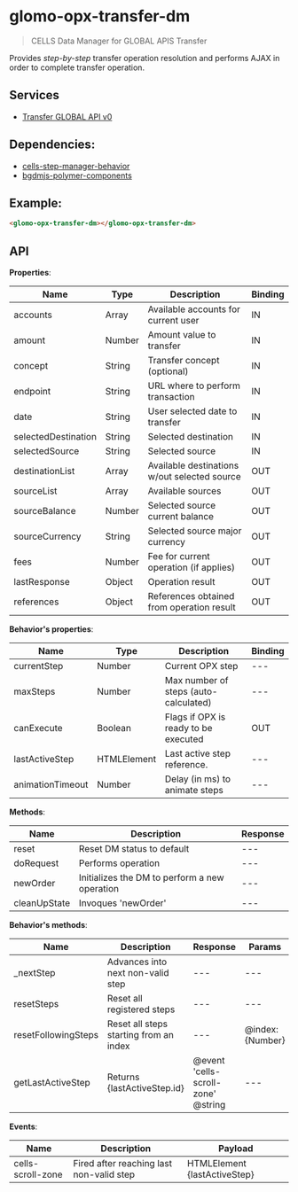 # glomo-opx-transfer-dm

> CELLS Data Manager for GLOBAL APIS Transfer

Provides *step-by-step* transfer operation resolution and performs AJAX in order to complete transfer operation.

## Services

- [Transfer GLOBAL API v0](http://apisbbva.bitbucket.org/#/global/apis/paymentMethods/transfers)

## Dependencies:

- [cells-step-manager-behavior](https://globaldevtools.bbva.com/bitbucket/projects/CBH/repos/cells-step-behavior/browse/cells-step-manager-behavior.html)
- [bgdmjs-polymer-components](https://globaldevtools.bbva.com/bitbucket/projects/BGDMJS/repos/polymer-components/browse)

## Example:

```html
<glomo-opx-transfer-dm></glomo-opx-transfer-dm>
```

## API

**Properties**:

| Name | Type | Description | Binding |
| --- | --- | --- | --- |
| accounts | Array | Available accounts for current user | IN |
| amount | Number | Amount value to transfer | IN |
| concept | String | Transfer concept (optional) | IN |
| endpoint | String | URL where to perform transaction | IN |
| date | String | User selected date to transfer | IN |
| selectedDestination | String | Selected destination | IN |
| selectedSource | String | Selected source | IN |
| destinationList | Array | Available destinations w/out selected source | OUT |
| sourceList | Array | Available sources | OUT |
| sourceBalance | Number | Selected source current balance | OUT |
| sourceCurrency | String | Selected source major currency | OUT |
| fees | Number | Fee for current operation (if applies) | OUT |
| lastResponse | Object | Operation result | OUT |
| references | Object | References obtained from operation result | OUT |

**Behavior's properties**:

| Name | Type | Description | Binding |
| --- | --- | --- | --- |
| currentStep | Number | Current OPX step | --- |
| maxSteps | Number | Max number of steps (auto-calculated) | --- |
| canExecute | Boolean | Flags if OPX is ready to be executed | OUT |
| lastActiveStep | HTMLElement | Last active step reference. | --- |
| animationTimeout | Number | Delay (in ms) to animate steps | --- |

**Methods**:

| Name | Description | Response |
| --- | --- | --- |
| reset | Reset DM status to default | --- |
| doRequest | Performs operation | --- |
| newOrder | Initializes the DM to perform a new operation | --- |
| cleanUpState | Invoques 'newOrder' | --- |

**Behavior's methods**:

| Name | Description | Response | Params |
| --- | --- | --- | --- |
| _nextStep | Advances into next non-valid step | --- | --- |
| resetSteps | Reset all registered steps | --- | --- |
| resetFollowingSteps | Reset all steps starting from an index | --- | @index: {Number} |
| getLastActiveStep | Returns {lastActiveStep.id} | @event 'cells-scroll-zone' @string | --- |


**Events**:

| Name | Description | Payload |
| --- | --- | --- |
| cells-scroll-zone | Fired after reaching last non-valid step | HTMLElement {lastActiveStep} |
